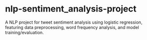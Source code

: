 # nlp-sentiment_analysis-project
A NLP project for tweet sentiment analysis using logistic regression, featuring data preprocessing, word frequency analysis, and model training/evaluation.

